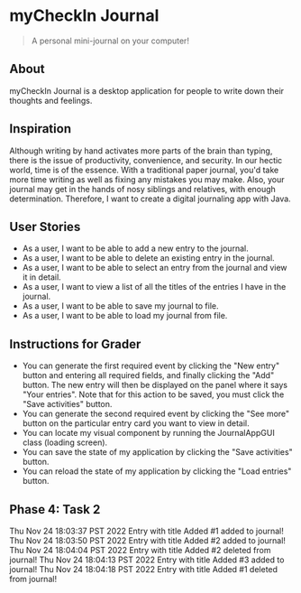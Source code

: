 # myCheckIn Journal
> A personal mini-journal on your computer!

## About
myCheckIn Journal is a desktop application for people to write down 
their thoughts and feelings.

## Inspiration
Although writing by hand activates more parts of the brain than typing,
there is the issue of productivity, convenience, and security. In our
hectic world, time is of the essence. With a traditional paper
journal, you'd take more time writing as well as fixing any mistakes you
may make. Also, your journal may get in the hands of nosy siblings and
relatives, with enough determination. Therefore, I want to create a digital
journaling app with Java.

## User Stories
- As a user, I want to be able to add a new entry to the journal.
- As a user, I want to be able to delete an existing entry in the journal.
- As a user, I want to be able to select an entry from the journal and view it
    in detail.
- As a user, I want to view a list of all the titles of the entries I have in the
journal.
- As a user, I want to be able to save my journal to file.
- As a user, I want to be able to load my journal from file.

## Instructions for Grader
- You can generate the first required event by clicking the "New entry" button and entering
all required fields, and finally clicking the "Add" button. The new entry will then be displayed on the panel where 
it says "Your entries". Note that for this action to be saved, you must click the "Save activities" button.
- You can generate the second required event by clicking the "See more" button on the particular
entry card you want to view in detail.
- You can locate my visual component by running the JournalAppGUI class (loading screen).
- You can save the state of my application by clicking the "Save activities" button.
- You can reload the state of my application by clicking the "Load entries" button.

## Phase 4: Task 2
Thu Nov 24 18:03:37 PST 2022
Entry with title Added #1 added to journal!
Thu Nov 24 18:03:50 PST 2022
Entry with title Added #2 added to journal!
Thu Nov 24 18:04:04 PST 2022
Entry with title Added #2 deleted from journal!
Thu Nov 24 18:04:13 PST 2022
Entry with title Added #3 added to journal!
Thu Nov 24 18:04:18 PST 2022
Entry with title Added #1 deleted from journal!
